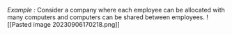 *Example :*
	Consider a company where each employee can be allocated with many computers and computers can be shared between employees.
	![[Pasted image 20230906170218.png]]